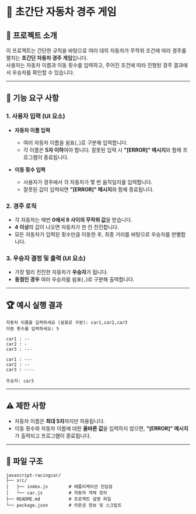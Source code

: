 # 🚗 초간단 자동차 경주 게임

## 📝 프로젝트 소개

이 프로젝트는 간단한 규칙을 바탕으로 여러 대의 자동차가 무작위 조건에 따라 경주를 펼치는 **초간단 자동차 경주 게임**입니다.  
사용자는 자동차 이름과 이동 횟수를 입력하고, 주어진 조건에 따라 진행된 경주 결과에서 우승자를 확인할 수 있습니다.

---

## 📌 기능 요구 사항

### 1. 사용자 입력 (UI 요소)

- **자동차 이름 입력**

  - 여러 자동차 이름을 쉼표(`,`)로 구분해 입력합니다.
  - 각 이름은 **5자 이하**여야 합니다. 잘못된 입력 시 **"[ERROR]" 메시지**와 함께 프로그램이 종료됩니다.

- **이동 횟수 입력**
  - 사용자가 경주에서 각 자동차가 몇 번 움직일지를 입력합니다.
  - 잘못된 값이 입력되면 **"[ERROR]" 메시지**와 함께 종료됩니다.

### 2. 경주 로직

- 각 자동차는 매번 **0에서 9 사이의 무작위 값**을 받습니다.
- **4 이상**의 값이 나오면 자동차가 한 칸 전진합니다.
- 모든 자동차가 입력된 횟수만큼 이동한 후, 최종 거리를 바탕으로 우승자를 판별합니다.

### 3. 우승자 결정 및 출력 (UI 요소)

- 가장 멀리 전진한 자동차가 **우승자**가 됩니다.
- **동점인 경우** 여러 우승자를 쉼표(`,`)로 구분해 출력합니다.

---

## 🏆 예시 실행 결과

```plaintext
자동차 이름을 입력하세요 (쉼표로 구분): car1,car2,car3
이동 횟수를 입력하세요: 5

car1 : --
car2 : -
car3 : ---

car1 : ---
car2 : --
car3 : ----

우승자: car3
```

---

## ⚠️ 제한 사항

- 자동차 이름은 **최대 5자**까지만 허용됩니다.
- 이동 횟수와 자동차 이름에 대한 **올바른 값**을 입력하지 않으면, **"[ERROR]" 메시지**가 출력되고 프로그램이 종료됩니다.

---

## 📂 파일 구조

```
javascript-racingcar/
├── src/
│   ├── index.js        # 애플리케이션 진입점
│   └── car.js          # 자동차 객체 정의
├── README.md           # 프로젝트 설명 파일
└── package.json        # 의존성 정보 및 스크립트
```
